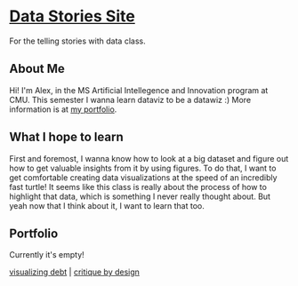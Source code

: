 # [Data Stories Site](https://alex7li.github.io/DataStories/)
For the telling stories with data class.
## About Me
Hi! I'm Alex, in the MS Artificial Intellegence and Innovation program at CMU. This semester I wanna learn dataviz to be a datawiz :)
More information is at [my portfolio](https://alex7li.github.io/about).

## What I hope to learn
First and foremost, I wanna know how to look at a big dataset and figure out how to get valuable insights from it by using figures. To do that, I want to get comfortable creating data visualizations at the speed of an incredibly fast turtle! It seems like this class is really about the process of how to highlight that data, which is something I never really thought about. But yeah now that I think about it, I want to learn that too.

## Portfolio
Currently it's empty!

[visualizing debt](visualizing-government-debt) | [critique by design](critique-by-design)

